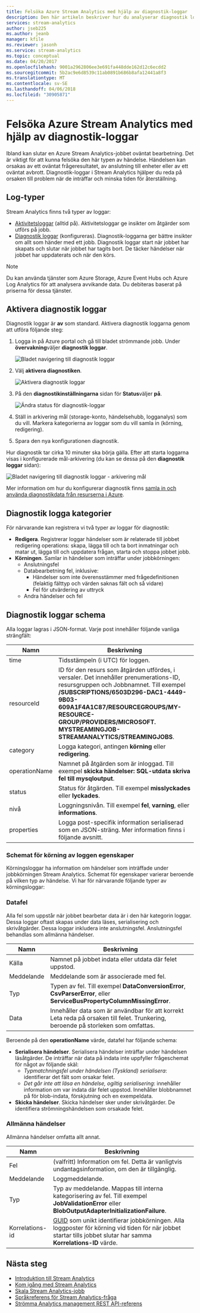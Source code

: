 ```yaml
---
title: Felsöka Azure Stream Analytics med hjälp av diagnostik-loggar
description: Den här artikeln beskriver hur du analyserar diagnostik loggar i Azure Stream Analytics.
services: stream-analytics
author: jseb225
ms.author: jeanb
manager: kfile
ms.reviewer: jasonh
ms.service: stream-analytics
ms.topic: conceptual
ms.date: 04/20/2017
ms.openlocfilehash: 9001a2962806ee3e691fa448dde162d12c6ecdd2
ms.sourcegitcommit: 5b2ac9e6d8539c11ab0891b686b8afa12441a8f3
ms.translationtype: MT
ms.contentlocale: sv-SE
ms.lasthandoff: 04/06/2018
ms.locfileid: "30905871"
---
```

# <a name="troubleshoot-azure-stream-analytics-by-using-diagnostics-logs"></a>Felsöka Azure Stream Analytics med hjälp av diagnostik-loggar

Ibland kan slutar en Azure Stream Analytics-jobbet oväntat bearbetning. Det är viktigt för att kunna felsöka den här typen av händelse. Händelsen kan orsakas av ett oväntat frågeresultatet, av anslutning till enheter eller av ett oväntat avbrott. Diagnostik-loggar i Stream Analytics hjälper du reda på orsaken till problem när de inträffar och minska tiden för återställning.

## <a name="log-types"></a>Log-typer

Stream Analytics finns två typer av loggar: 
* [Aktivitetsloggar](https://docs.microsoft.com/azure/monitoring-and-diagnostics/monitoring-overview-activity-logs) (alltid på). Aktivitetsloggar ge insikter om åtgärder som utförs på jobb.
* [Diagnostik loggar](https://docs.microsoft.com/azure/monitoring-and-diagnostics/monitoring-overview-of-diagnostic-logs) (konfigureras). Diagnostik-loggarna ger bättre insikter om allt som händer med ett jobb. Diagnostik loggar start när jobbet har skapats och slutar när jobbet har tagits bort. De täcker händelser när jobbet har uppdaterats och när den körs.

> [!NOTE]
> Du kan använda tjänster som Azure Storage, Azure Event Hubs och Azure Log Analytics för att analysera avvikande data. Du debiteras baserat på priserna för dessa tjänster.
>

## <a name="turn-on-diagnostics-logs"></a>Aktivera diagnostik loggar

Diagnostik loggar är **av** som standard. Aktivera diagnostik loggarna genom att utföra följande steg:

1.  Logga in på Azure portal och gå till bladet strömmande jobb. Under **övervakning**väljer **diagnostik loggar**.

    ![Bladet navigering till diagnostik loggar](./media/stream-analytics-job-diagnostic-logs/image1.png)  

2.  Välj **aktivera diagnostiken**.

    ![Aktivera diagnostik loggar](./media/stream-analytics-job-diagnostic-logs/image2.png)

3.  På den **diagnostikinställningarna** sidan för **Status**väljer **på**.

    ![Ändra status för diagnostik-loggar](./media/stream-analytics-job-diagnostic-logs/image3.png)

4.  Ställ in arkivering mål (storage-konto, händelsehubb, logganalys) som du vill. Markera kategorierna av loggar som du vill samla in (körning, redigering). 

5.  Spara den nya konfigurationen diagnostik.

Hur diagnostik tar cirka 10 minuter ska börja gälla. Efter att starta loggarna visas i konfigurerade mål-arkivering (du kan se dessa på den **diagnostik loggar** sidan):

![Bladet navigering till diagnostik loggar - arkivering mål](./media/stream-analytics-job-diagnostic-logs/image4.png)

Mer information om hur du konfigurerar diagnostik finns [samla in och använda diagnostikdata från resurserna i Azure](https://docs.microsoft.com/azure/monitoring-and-diagnostics/monitoring-overview-of-diagnostic-logs).

## <a name="diagnostics-log-categories"></a>Diagnostik logga kategorier

För närvarande kan registrera vi två typer av loggar för diagnostik:

* **Redigera**. Registrerar loggar händelser som är relaterade till jobbet redigering operations: skapa, lägga till och ta bort inmatningar och matar ut, lägga till och uppdatera frågan, starta och stoppa jobbet jobb.
* **Körningen**. Samlar in händelser som inträffar under jobbkörningen:
    * Anslutningsfel
    * Databearbetning fel, inklusive:
        * Händelser som inte överensstämmer med frågedefinitionen (felaktig fälttyp och värden saknas fält och så vidare)
        * Fel för utvärdering av uttryck
    * Andra händelser och fel

## <a name="diagnostics-logs-schema"></a>Diagnostik loggar schema

Alla loggar lagras i JSON-format. Varje post innehåller följande vanliga strängfält:

Namn | Beskrivning
------- | -------
time | Tidsstämpeln (i UTC) för loggen.
resourceId | ID för den resurs som åtgärden utfördes, i versaler. Det innehåller prenumerations-ID, resursgruppen och Jobbnamnet. Till exempel   **/SUBSCRIPTIONS/6503D296-DAC1-4449-9B03-609A1F4A1C87/RESOURCEGROUPS/MY-RESOURCE-GROUP/PROVIDERS/MICROSOFT. MYSTREAMINGJOB-STREAMANALYTICS/STREAMINGJOBS**.
category | Logga kategori, antingen **körning** eller **redigering**.
operationName | Namnet på åtgärden som är inloggad. Till exempel **skicka händelser: SQL-utdata skriva fel till mysqloutput**.
status | Status för åtgärden. Till exempel **misslyckades** eller **lyckades**.
nivå | Loggningsnivån. Till exempel **fel**, **varning**, eller **informations**.
properties | Logga post-specifik information serialiserad som en JSON-sträng. Mer information finns i följande avsnitt.

### <a name="execution-log-properties-schema"></a>Schemat för körning av loggen egenskaper

Körningsloggar ha information om händelser som inträffade under jobbkörningen Stream Analytics. Schemat för egenskaper varierar beroende på vilken typ av händelse. Vi har för närvarande följande typer av körningsloggar:

### <a name="data-errors"></a>Datafel

Alla fel som uppstår när jobbet bearbetar data är i den här kategorin loggar. Dessa loggar oftast skapas under data läses, serialisering och skrivåtgärder. Dessa loggar inkludera inte anslutningsfel. Anslutningsfel behandlas som allmänna händelser.

Namn | Beskrivning
------- | -------
Källa | Namnet på jobbet indata eller utdata där felet uppstod.
Meddelande | Meddelande som är associerade med fel.
Typ | Typen av fel. Till exempel **DataConversionError**, **CsvParserError**, eller **ServiceBusPropertyColumnMissingError**.
Data | Innehåller data som är användbar för att korrekt Leta reda på orsaken till felet. Trunkering, beroende på storleken som omfattas.

Beroende på den **operationName** värde, datafel har följande schema:
* **Serialisera händelser**. Serialisera händelser inträffar under händelsen läsåtgärder. De inträffar när data på indata inte uppfyller frågeschemat för något av följande skäl:
    * *Typmatchningsfel under händelsen (Tyskland) serialisera*: identifierar det fält som orsakar felet.
    * *Det går inte att läsa en händelse, ogiltig serialisering*: innehåller information om var indata där felet uppstod. Innehåller blobbnamnet på för blob-indata, förskjutning och en exempeldata.
* **Skicka händelser**. Skicka händelser sker under skrivåtgärder. De identifiera strömningshändelsen som orsakade felet.

### <a name="generic-events"></a>Allmänna händelser

Allmänna händelser omfatta allt annat.

Namn | Beskrivning
-------- | --------
Fel | (valfritt) Information om fel. Detta är vanligtvis undantagsinformation, om den är tillgänglig.
Meddelande| Loggmeddelande.
Typ | Typ av meddelande. Mappas till interna kategorisering av fel. Till exempel **JobValidationError** eller **BlobOutputAdapterInitializationFailure**.
Korrelations-id | [GUID](https://en.wikipedia.org/wiki/Universally_unique_identifier) som unikt identifierar jobbkörningen. Alla loggposter för körning vid tiden för när jobbet startar tills jobbet slutar har samma **Korrelations-ID** värde.

## <a name="next-steps"></a>Nästa steg

* [Introduktion till Stream Analytics](stream-analytics-introduction.md)
* [Kom igång med Stream Analytics](stream-analytics-real-time-fraud-detection.md)
* [Skala Stream Analytics-jobb](stream-analytics-scale-jobs.md)
* [Språkreferens för Stream Analytics-fråga](https://msdn.microsoft.com/library/azure/dn834998.aspx)
* [Strömma Analytics management REST API-referens](https://msdn.microsoft.com/library/azure/dn835031.aspx)
